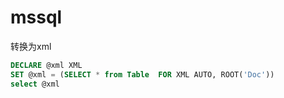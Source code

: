 # mssql

转换为xml

``` sql
DECLARE @xml XML
SET @xml = (SELECT * from Table  FOR XML AUTO, ROOT('Doc'))
select @xml
```
